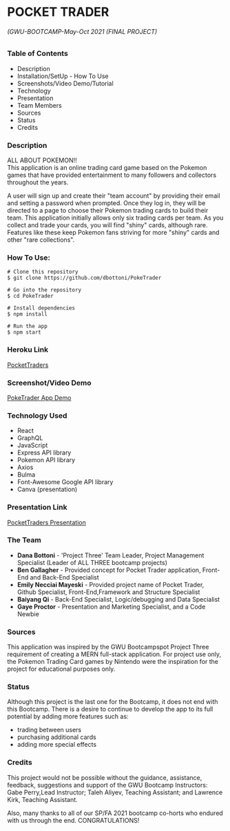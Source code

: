 # POCKET TRADER
###### (GWU-BOOTCAMP-May-Oct 2021 (FINAL PROJECT)

### Table of Contents

* Description
* Installation/SetUp - How To Use
* Screenshots/Video Demo/Tutorial
* Technology
* Presentation
* Team Members
* Sources
* Status
* Credits

### Description

ALL ABOUT POKEMON!!   
This application is an online trading card game based on the Pokemon games that have provided entertainment to many followers and collectors throughout the years.  

A user will sign up and create their "team account" by providing their email and setting a password when prompted.  Once they log in, they will be directed to a page to choose their Pokemon trading cards to build their team.  This application initially allows only six trading cards per team. As you collect and trade your cards, you will find "shiny" cards, although rare. Features like these keep Pokemon fans striving for more "shiny" cards and other "rare collections". 

### How To Use:
```
# Clone this repository
$ git clone https://github.com/dbottoni/PokeTrader

# Go into the repository
$ cd PokeTrader

# Install dependencies
$ npm install

# Run the app
$ npm start
```

### Heroku Link
[PocketTraders](https://pocket-traders.herokuapp.com/)

### Screenshot/Video Demo

[PokeTrader App Demo](https://user-images.githubusercontent.com/72705457/139108878-32bfa300-840d-4253-9dae-ae3358b84c2f.mp4)



### Technology Used
* React
* GraphQL
* JavaScript
* Express API library
* Pokemon API library
* Axios
* Bulma
* Font-Awesome Google API library
* Canva (presentation)


### Presentation Link

[PocketTraders Presentation](https://www.canva.com/design/DAEtGpmVYYQ/IrQMyNBBOUydCwzf-4ETsQ/view?utm_content=DAEtGpmVYYQ&utm_campaign=designshare&utm_medium=link&utm_source=publishsharelink)

### The Team
* **Dana Bottoni** - 'Project Three' Team Leader, Project Management Specialist (Leader of ALL THREE bootcamp projects)
* **Ben Gallagher** - Provided concept for Pocket Trader application, Front-End and Back-End Specialist
* **Emily Necciai Mayeski** - Provided project name of Pocket Trader, Github Specialist, Front-End,Framework and Structure Specialist
* **Baiyang Qi** - Back-End Specialist, Logic/debugging and Data Specialist
* **Gaye Proctor** - Presentation and Marketing Specialist, and a Code Newbie 


### Sources
This application was inspired by the GWU Bootcampspot Project Three requirement of creating a MERN full-stack application. For project use only, the Pokemon Trading Card games by Nintendo were the inspiration for the project for educational purposes only. 


### Status
Although this project is the last one for the Bootcamp, it does not end with this Bootcamp.  There is a desire to continue to develop the app to its full potential by adding more features such as:
 * trading between users
 * purchasing additional cards
 * adding more special effects

### Credits
This project would not be possible without the guidance, assistance, feedback, suggestions and support of the GWU Bootcamp Instructors: Gabe Perry,Lead Instructor; Taleh Aliyev, Teaching Assistant; and Lawrence Kirk, Teaching Assistant. 

Also, many thanks to all of our SP/FA 2021 bootcamp co-horts who endured with us through the end. CONGRATULATIONS!
